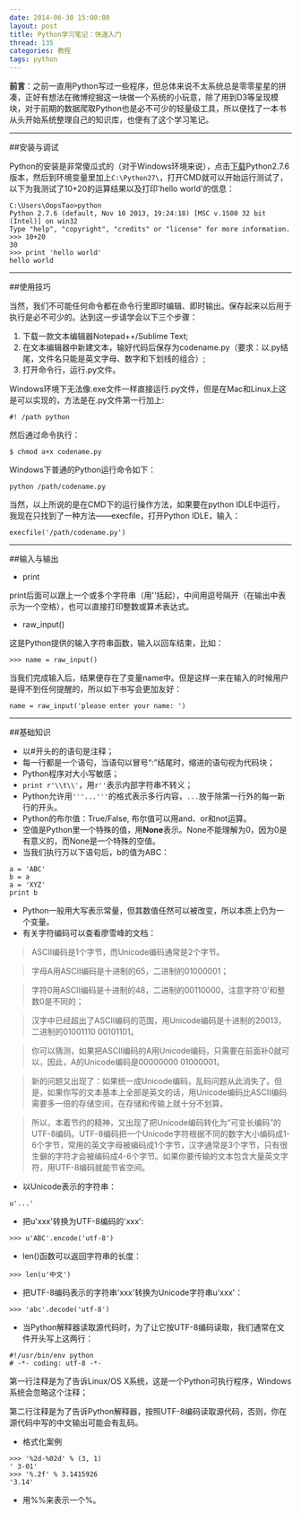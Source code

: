 ```yaml
---
date: 2014-06-30 15:00:00
layout: post
title: Python学习笔记：快速入门
thread: 135
categories: 教程
tags: python
---
```


**前言**：之前一直用Python写过一些程序，但总体来说不太系统总是零零星星的拼凑，正好有想法在微博挖掘这一块做一个系统的小玩意，除了用到D3等呈现模块，对于前期的数据爬取Python也是必不可少的轻量级工具，所以便找了一本书从头开始系统整理自己的知识库，也便有了这个学习笔记。

----

##安装与调试

Python的安装是非常傻瓜式的（对于Windows环境来说），点击[下载](http://www.python.org/ftp/python/2.7.6/python-2.7.6.msi)Python2.7.6版本，然后到环境变量里加上`C:\Python27\`，打开CMD就可以开始运行测试了，以下为我测试了10+20的运算结果以及打印'hello world'的信息：

```
C:\Users\OopsTao>python
Python 2.7.6 (default, Nov 10 2013, 19:24:18) [MSC v.1500 32 bit (Intel)] on win32
Type "help", "copyright", "credits" or "license" for more information.
>>> 10+20
30
>>> print 'hello world'
hello world
```

----

##使用技巧

当然，我们不可能任何命令都在命令行里即时编辑、即时输出。保存起来以后用于执行是必不可少的。达到这一步请学会以下三个步骤：

1. 下载一款文本编辑器Notepad++/Sublime Text;
2. 在文本编辑器中新建文本，输好代码后保存为codename.py（要求：以.py结尾，文件名只能是英文字母、数字和下划线的组合）;
3. 打开命令行，运行.py文件。

Windows环境下无法像.exe文件一样直接运行.py文件，但是在Mac和Linux上这是可以实现的，方法是在.py文件第一行加上:

```
#! /path python
```

然后通过命令执行：

```
$ chmod a+x codename.py
```

Windows下普通的Python运行命令如下：

```
python /path/codename.py
```

当然，以上所说的是在CMD下的运行操作方法，如果要在python IDLE中运行，我现在只找到了一种方法——execfile，打开Python IDLE，输入：

```
execfile('/path/codename.py')
```

----

##输入与输出

* print

print后面可以跟上一个或多个字符串（用''括起），中间用逗号隔开（在输出中表示为一个空格），也可以直接打印整数或算术表达式。

* raw_input()

这是Python提供的输入字符串函数，输入以回车结束，比如：

```
>>> name = raw_input()
```

当我们完成输入后，结果便存在了变量name中。但是这样一来在输入的时候用户是得不到任何提醒的，所以如下书写会更加友好：

```
name = raw_input('please enter your name: ')
```

----

##基础知识

* 以#开头的的语句是注释；
* 每一行都是一个语句，当语句以冒号“:”结尾时，缩进的语句视为代码块；
* Python程序对大小写敏感；
* `print r'\\t\\'`，用`r''`表示内部字符串不转义；
* Python允许用`'''...'''`的格式表示多行内容，`...`放于除第一行外的每一新行的开头。
* Python的布尔值：True/False, 布尔值可以用and、or和not运算。
* 空值是Python里一个特殊的值，用**None**表示。None不能理解为0，因为0是有意义的，而None是一个特殊的空值。
* 当我们执行万以下语句后，b的值为ABC：

```
a = 'ABC'
b = a
a = 'XYZ'
print b
```

* Python一般用大写表示常量，但其数值任然可以被改变，所以本质上仍为一个变量。
* 有关字符编码可以查看廖雪峰的文档：

>ASCII编码是1个字节，而Unicode编码通常是2个字节。

>字母A用ASCII编码是十进制的65，二进制的01000001；

>字符0用ASCII编码是十进制的48，二进制的00110000，注意字符'0'和整数0是不同的；

>汉字中已经超出了ASCII编码的范围，用Unicode编码是十进制的20013，二进制的01001110 00101101。

>你可以猜测，如果把ASCII编码的A用Unicode编码，只需要在前面补0就可以，因此，A的Unicode编码是00000000 01000001。

>新的问题又出现了：如果统一成Unicode编码，乱码问题从此消失了。但是，如果你写的文本基本上全部是英文的话，用Unicode编码比ASCII编码需要多一倍的存储空间，在存储和传输上就十分不划算。

>所以，本着节约的精神，又出现了把Unicode编码转化为“可变长编码”的UTF-8编码。UTF-8编码把一个Unicode字符根据不同的数字大小编码成1-6个字节，常用的英文字母被编码成1个字节，汉字通常是3个字节，只有很生僻的字符才会被编码成4-6个字节。如果你要传输的文本包含大量英文字符，用UTF-8编码就能节省空间。

* 以Unicode表示的字符串： 

```
u'...'
```

* 把u'xxx'转换为UTF-8编码的'xxx':

```
>>> u'ABC'.encode('utf-8')
```

* len()函数可以返回字符串的长度：

```
>>> len(u'中文')
```

* 把UTF-8编码表示的字符串'xxx'转换为Unicode字符串u'xxx'：

```
>>> 'abc'.decode('utf-8')
```

* 当Python解释器读取源代码时，为了让它按UTF-8编码读取，我们通常在文件开头写上这两行：

```
#!/usr/bin/env python
# -*- coding: utf-8 -*-
```

第一行注释是为了告诉Linux/OS X系统，这是一个Python可执行程序，Windows系统会忽略这个注释；

第二行注释是为了告诉Python解释器，按照UTF-8编码读取源代码，否则，你在源代码中写的中文输出可能会有乱码。

* 格式化案例

```
>>> '%2d-%02d' % (3, 1)
' 3-01'
>>> '%.2f' % 3.1415926
'3.14'
```

* 用%%来表示一个%。